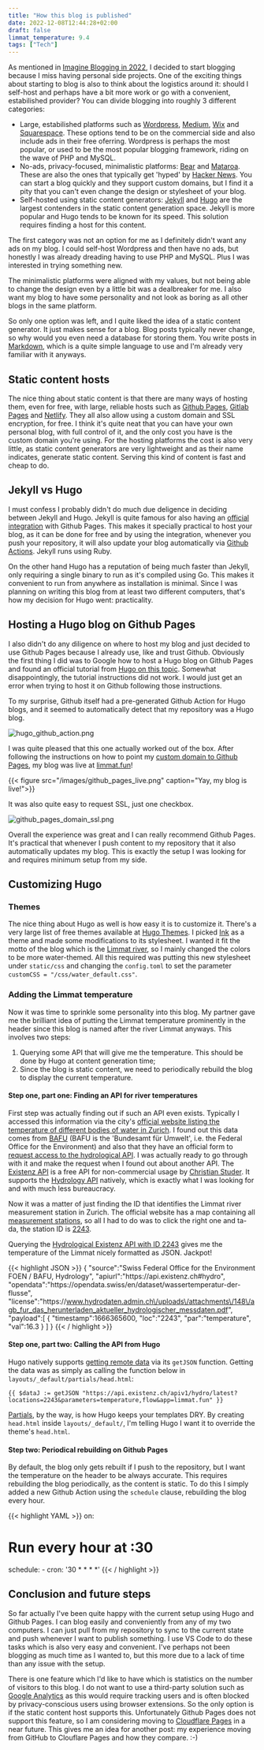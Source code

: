 ```yaml
---
title: "How this blog is published"
date: 2022-12-08T12:44:28+02:00
draft: false
limmat_temperature: 9.4
tags: ["Tech"]
---
```


As mentioned in [Imagine Blogging in 2022](/posts/imagine-blogging-in-2022/), I decided to start blogging because I miss having personal side projects. One of the exciting things about starting to blog is also to think about the logistics around it: should I self-host and perhaps have a bit more work or go with a convenient, estabilished provider? You can divide blogging into roughly 3 different categories:

*  Large, estabilished platforms such as [Wordpress](https://wordpress.com/), [Medium](https://medium.com), [Wix](https://wix.com) and [Squarespace](https://squarespace.com). These options tend to be on the commercial side and also include ads in their free oferring. Wordpress is perhaps the most popular, or used to be the most popular blogging framework, riding on the wave of PHP and MySQL.
* No-ads, privacy-focused, minimalistic platforms: [Bear](https://bearblog.dev/) and [Mataroa](https://mataroa.blog/). These are also the ones that typically get 'hyped' by [Hacker News](https://news.ycombinator.com/). You can start a blog quickly and they support custom domains, but I find it a pity that you can't even change the design or stylesheet of your blog.
* Self-hosted using static content generators: [Jekyll](https://jekyllrb.com/) and [Hugo](https://gohugo.io/) are the largest contenders in the static content generation space. Jekyll is more popular and Hugo tends to be known for its speed. This solution requires finding a host for this content.

The first category was not an option for me as I definitely didn't want any ads on my blog. I could self-host Wordpress and then have no ads, but honestly I was already dreading having to use PHP and MySQL. Plus I was interested in trying something new. 

The minimalistic platforms were aligned with my values, but not being able to change the design even by a little bit was a dealbreaker for me. I also want my blog to have some personality and not look as boring as all other blogs in the same platform. 

So only one option was left, and I quite liked the idea of a static content generator. It just makes sense for a blog. Blog posts typically never change, so why would you even need a database for storing them. You write posts in [Markdown](https://www.markdownguide.org/getting-started/), which is a quite simple language to use and I'm already very familiar with it anyways.

## Static content hosts

The nice thing about static content is that there are many ways of hosting them, even for free, with large, reliable hosts such as [Github Pages](https://pages.github.com/), [Gitlab Pages](https://docs.gitlab.com/ee/user/project/pages/) and [Netlify](https://www.netlify.com/). They all also allow using a custom domain and SSL encryption, for free. I think it's quite neat that you can have your own personal blog, with full control of it, and the only cost you have is the custom domain you're using. For the hosting platforms the cost is also very little, as static content generators are very lightweight and as their name indicates, generate static content. Serving this kind of content is fast and cheap to do.

## Jekyll vs Hugo

I must confess I probably didn't do much due deligence in deciding between Jekyll and Hugo. Jekyll is quite famous for also having an [official integration](https://docs.github.com/en/pages/setting-up-a-github-pages-site-with-jekyll) with Github Pages. This makes it specially practical to host your blog, as it can be done for free and by using the integration, whenever you push your repository, it will also update your blog automatically via [Github Actions](https://github.com/features/actions). Jekyll runs using Ruby.

On the other hand Hugo has a reputation of being much faster than Jekyll, only requiring a single binary to run as it's compiled using Go. This makes it convenient to run from anywhere as installation is minimal. Since I was planning on writing this blog from at least two different computers, that's how my decision for Hugo went: practicality.

## Hosting a Hugo blog on Github Pages

I also didn't do any diligence on where to host my blog and just decided to use Github Pages because I already use, like and trust Github. Obviously the first thing I did was to Google how to host a Hugo blog on Github Pages and found an official tutorial from [Hugo on this topic](https://gohugo.io/hosting-and-deployment/hosting-on-github/). Somewhat disappointingly, the tutorial instructions did not work. I would just get an error when trying to host it on Github following those instructions.

To my surprise, Github itself had a pre-generated Github Action for Hugo blogs, and it seemed to automatically detect that my repository was a Hugo blog. 

![hugo_github_action.png](/images/hugo_github_action.png)

I was quite pleased that this one actually worked out of the box. After following the instructions on how to point my [custom domain to Github Pages](https://docs.github.com/en/pages/configuring-a-custom-domain-for-your-github-pages-site/about-custom-domains-and-github-pages), my blog was live at [limmat.fun](https://limmat.fun)! 

{{< figure src="/images/github_pages_live.png" caption="Yay, my blog is live!">}}

It was also quite easy to request SSL, just one checkbox. 

![github_pages_domain_ssl.png](/images/github_pages_domain_ssl.png)

Overall the experience was great and I can really recommend Github Pages. It's practical that whenever I push content to my repository that it also automatically updates my blog. This is exactly the setup I was looking for and requires minimum setup from my side.

## Customizing Hugo

### Themes

The nice thing about Hugo as well is how easy it is to customize it. There's a very large list of free themes available at [Hugo Themes](https://themes.gohugo.io/). I picked [Ink](https://github.com/knadh/hugo-ink) as a theme and made some modifications to its stylesheet. I wanted it fit the motto of the blog which is the [Limmat river](/about/), so I mainly changed the colors to be more water-themed. All this required was putting this new stylesheet under `static/css` and changing the `config.toml` to set the parameter `customCSS = "/css/water_default.css"`.

### Adding the Limmat temperature

Now it was time to sprinkle some personality into this blog. My partner gave me the brilliant idea of putting the Limmat temperature prominently in the header since this blog is named after the river Limmat anyways. This involves two steps: 

1. Querying some API that will give me the temperature. This should be done by Hugo at content generation time;
2. Since the blog is static content, we need to periodically rebuild the blog to display the current temperature.

#### Step one, part one: Finding an API for river temperatures

First step was actually finding out if such an API even exists. Typically I accessed this information via the city's [official website listing the temperature of different bodies of water in Zurich](https://www.zh.ch/de/umwelt-tiere/wasser-gewaesser/messdaten/wassertemperaturen.html). I found out this data comes from [BAFU](https://www.bafu.admin.ch/bafu/de/home.html) (BAFU is the 'Bundesamt für Umwelt', i.e. the Federal Office for the Environment) and also that they have an official form to [request access to the hydrological API](https://www.bafu.admin.ch/bafu/de/home/themen/wasser/zustand/daten/messwerte-zum-thema-wasser-beziehen/aktuelle-hydrologische-daten-beziehen.html). I was actually ready to go through with it and make the request when I found out about another API. The [Existenz API](https://api.existenz.ch/) is a free API for non-commercial usage by [Christian Studer](https://www.hydrodaten.admin.ch/de/2243.html). It supports the [Hydrology API](https://api.existenz.ch/#hydro) natively, which is exactly what I was looking for and with much less bureaucracy.

Now it was a matter of just finding the ID that identifies the Limmat river measurement station in Zurich. The official website has  a map containing all [measurement stations](https://www.hydrodaten.admin.ch/de/messstationen_temperatur.html), so all I had to do was to click the right one and ta-da, the station ID is [2243](https://www.hydrodaten.admin.ch/de/2243.html). 

Querying the [Hydrological Existenz API with ID 2243](https://api.existenz.ch/apiv1/hydro/latest?locations=2243&parameters=temperature&app=limmat.fun) gives me the temperature of the Limmat nicely formatted as JSON. Jackpot!

{{< highlight JSON >}}
{
   "source":"Swiss Federal Office for the Environment FOEN \/ BAFU, Hydrology",
   "apiurl":"https:\/\/api.existenz.ch#hydro",
   "opendata":"https:\/\/opendata.swiss\/en\/dataset\/wassertemperatur-der-flusse",
   "license":"https:\/\/www.hydrodaten.admin.ch\/uploads\/attachments\/148\/agb_fur_das_herunterladen_aktueller_hydrologischer_messdaten.pdf",
   "payload":[
      {
         "timestamp":1666365600,
         "loc":"2243",
         "par":"temperature",
         "val":16.3
      }
   ]
}
{{< / highlight >}}

#### Step one, part two: Calling the API from Hugo
Hugo natively supports [getting remote data](https://gohugo.io/templates/data-templates/#get-remote-data) via its `getJSON` function. Getting the data was as simply as calling the function below in `layouts/_default/partials/head.html`:

```
{{ $dataJ := getJSON "https://api.existenz.ch/apiv1/hydro/latest?locations=2243&parameters=temperature,flow&app=limmat.fun" }}
```

[Partials](https://gohugo.io/templates/partials/), by the way, is how Hugo keeps your templates DRY. By creating `head.html` inside `layouts/_default/`, I'm telling Hugo I want it to override the theme's `head.html`.

#### Step two: Periodical rebuilding on Github Pages
By default, the blog only gets rebuilt if I push to the repository, but I want the temperature on the header to be always accurate. This requires rebuilding the blog periodically, as the content is static. To do this I simply added a new Github Action using the `schedule` clause, rebuilding the blog every hour.

{{< highlight YAML  >}}
on:
  # Run every hour at :30
  schedule:
    - cron: '30 * * * *'
{{< / highlight >}}

## Conclusion and future steps

So far actually I've been quite happy with the current setup using Hugo and Github Pages. I can blog easily and conveniently from any of my two computers. I can just pull from my repository to sync to the current state and push whenever I want to publish something. I use VS Code to do these tasks which is also very easy and convenient. I've perhaps not been blogging as much time as I wanted to, but this more due to a lack of time than any issue with the setup.

There is one feature which I'd like to have which is statistics on the number of visitors to this blog. I do not want to use a third-party solution such as [Google Analytics](https://analytics.google.com/analytics/web) as this would require tracking users and is often blocked by privacy-conscious users using browser extensions. So the only option is if the static content host supports this. Unfortunately Github Pages does not support this feature, so I am considering moving to [Cloudflare Pages](https://pages.cloudflare.com/) in a near future. This gives me an idea for another post: my experience moving from GitHub to Clouflare Pages and how they compare. :-)